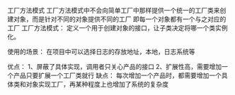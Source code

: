 工厂方法模式
工厂方法模式中不会向简单工厂中那样提供一个统一的工厂类来创建对象，而是针对不同的对象提供不同的工厂
即每一个对象都有一个与之对应的工厂
工厂方法模式：
    定义一个用于创建对象的接口，让子类决定将哪一个类实例化。
    
使用的场景：
    在项目中可以选择日志的存放地址，本地，日志系统等
    
优点：
    1、屏蔽了具体实现，调用者只关心产品的接口
    2、扩展性高，需要增加一个产品只要扩展一个工厂类就行
缺点：
    每次增加一个产品时，都需要增加一个具体类和对象实现工厂，再某种程度上也增加了系统的复杂度